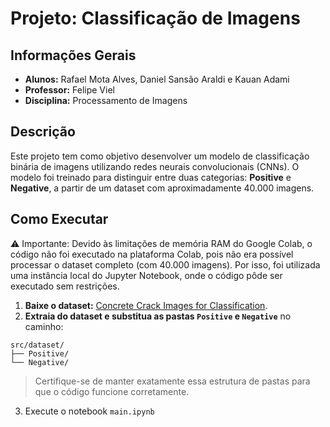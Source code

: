 # Projeto: Classificação de Imagens

## Informações Gerais

- **Alunos:** Rafael Mota Alves, Daniel Sansão Araldi e Kauan Adami
- **Professor:** Felipe Viel
- **Disciplina:** Processamento de Imagens

## Descrição

Este projeto tem como objetivo desenvolver um modelo de classificação binária de imagens utilizando redes neurais convolucionais (CNNs). O modelo foi treinado para distinguir entre duas categorias: **Positive** e **Negative**, a partir de um dataset com aproximadamente 40.000 imagens.

## Como Executar

⚠️ Importante:
Devido às limitações de memória RAM do Google Colab, o código não foi executado na plataforma Colab, pois não era possível processar o dataset completo (com 40.000 imagens). Por isso, foi utilizada uma instância local do Jupyter Notebook, onde o código pôde ser executado sem restrições.

1. **Baixe o dataset:** <a href="https://data.mendeley.com/datasets/5y9wdsg2zt/2">Concrete Crack Images for Classification</a>.
2. **Extraia do dataset e substitua as pastas `Positive` e `Negative`** no caminho:

```
src/dataset/
├── Positive/
└── Negative/
```

> Certifique-se de manter exatamente essa estrutura de pastas para que o código funcione corretamente.

3. Execute o notebook `main.ipynb`
